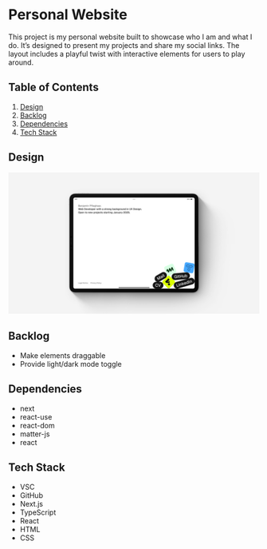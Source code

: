 # Personal Website

This project is my personal website built to showcase who I am and what I do. It’s designed to present my projects and share my social links. The layout includes a playful twist with interactive elements for users to play around.

## Table of Contents

1. [Design](#design)
2. [Backlog](#backlog)
3. [Dependencies](#dependencies)
4. [Tech Stack](#tech-stack)

## Design

![Mockup](./assets/mockup.jpg)

## Backlog

-   Make elements draggable
-   Provide light/dark mode toggle

## Dependencies

-   next
-   react-use
-   react-dom
-   matter-js
-   react

## Tech Stack

-   VSC
-   GitHub
-   Next.js
-   TypeScript
-   React
-   HTML
-   CSS
